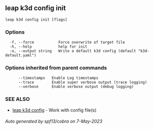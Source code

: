 ## leap k3d config init



```
leap k3d config init [flags]
```

### Options

```
  -f, --force           Force overwrite of target file
  -h, --help            help for init
  -o, --output string   Write a default k3d config (default "k3d-default.yaml")
```

### Options inherited from parent commands

```
      --timestamps   Enable Log timestamps
      --trace        Enable super verbose output (trace logging)
      --verbose      Enable verbose output (debug logging)
```

### SEE ALSO

* [leap k3d config](leap_k3d_config.md)	 - Work with config file(s)

###### Auto generated by spf13/cobra on 7-May-2023

